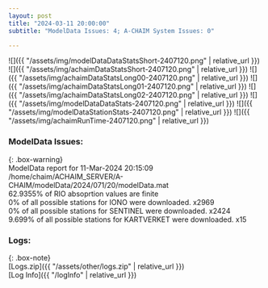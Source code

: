 ```yaml
---
layout: post
title: "2024-03-11 20:00:00"
subtitle: "ModelData Issues: 4; A-CHAIM System Issues: 0"

---
```


![]({{ "/assets/img/modelDataDataStatsShort-2407120.png" | relative_url }})
![]({{ "/assets/img/achaimDataStatsShort-2407120.png" | relative_url }})
![]({{ "/assets/img/achaimDataStatsLong00-2407120.png" | relative_url }})
![]({{ "/assets/img/achaimDataStatsLong01-2407120.png" | relative_url }})
![]({{ "/assets/img/achaimDataStatsLong02-2407120.png" | relative_url }})
![]({{ "/assets/img/modelDataDataStats-2407120.png" | relative_url }})
![]({{ "/assets/img/modelDataStationStats-2407120.png" | relative_url }})
![]({{ "/assets/img/achaimRunTime-2407120.png" | relative_url }})


### ModelData Issues:  
  
{: .box-warning}  
 ModelData report for 11-Mar-2024 20:15:09   
 /home/chaim/ACHAIM_SERVER/A-CHAIM/modelData/2024/071/20/modelData.mat   
 62.9355% of RIO absoprtion values are finite   
 0% of all possible stations for IONO were downloaded. x2969   
 0% of all possible stations for SENTINEL were downloaded. x2424   
 9.699% of all possible stations for KARTVERKET were downloaded. x15   
  


### Logs:  
  
{: .box-note}  
[Logs.zip]({{ "/assets/other/logs.zip" | relative_url }})  
[Log Info]({{ "/logInfo" | relative_url }})  
